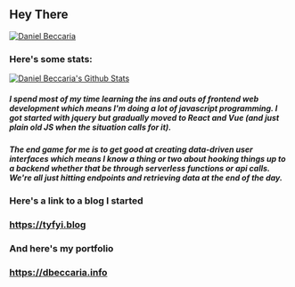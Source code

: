 ## Hey There

[![Daniel Beccaria](https://res.cloudinary.com/djb-media-profile/image/upload/v1619022005/catmouse_knxr3z.gif)]()

### Here's some stats:

[![Daniel Beccaria's Github Stats](https://github-readme-stats.vercel.app/api?username=timegated&show_icons=true&theme=highcontrast)](https://github.com/anuraghazra/github-readme-stats)

##### I spend most of my time learning the ins and outs of frontend web development which means I'm doing a lot of javascript programming. I got started with jquery but gradually moved to React and Vue (and just plain old JS when the situation calls for it).

##### The end game for me is to get good at creating data-driven user interfaces which means I know a thing or two about hooking things up to a backend whether that be through serverless functions or api calls. We're all just hitting endpoints and retrieving data at the end of the day.

### Here's a link to a blog I started
### https://tyfyi.blog

### And here's my portfolio
### https://dbeccaria.info
<!--
**timegated/timegated** is a ✨ _special_ ✨ repository because its `README.md` (this file) appears on your GitHub profile.

Here are some ideas to get you started:

- 🔭 I’m currently working on ...
- 🌱 I’m currently learning ...
- 👯 I’m looking to collaborate on ...
- 🤔 I’m looking for help with ...
- 💬 Ask me about ...
- 📫 How to reach me: ...
- 😄 Pronouns: ...
- ⚡ Fun fact: ...
-->
